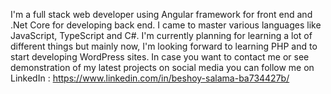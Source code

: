 
I'm a full stack web developer using Angular framework for front end and .Net Core for developing back end.
I came to master various languages like JavaScript, TypeScript and C#. I'm currently planning for learning a lot of different things but mainly now, I'm looking forward to learning PHP and to start developing WordPress sites.
In case you want to contact me or see demonstration of my latest projects on social media you can follow me on LinkedIn : https://www.linkedin.com/in/beshoy-salama-ba734427b/
